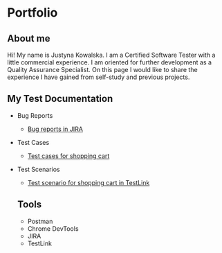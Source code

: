 # Portfolio

## About me
Hi! My name is Justyna Kowalska.
I am a Certified Software Tester with a little commercial experience.
I am oriented for further development as a Quality Assurance Specialist.
On this page I would like to share the experience I have gained from self-study and previous projects.

## My Test Documentation
* Bug Reports
  * [Bug reports in JIRA](https://1drv.ms/b/s!AlA72r776nl1hcsWnqBjbkDNzLC4Fw?e=A0YHJr)
* Test Cases
  * [Test cases for shopping cart](https://1drv.ms/b/s!AlA72r776nl1hcsVb9TyRxB4ewbLbw?e=0DqhqW)
* Test Scenarios 
  * [Test scenario for shopping cart in TestLink](https://1drv.ms/b/s!AlA72r776nl1hcsUlk89tHeAijhPaQ?e=6qnJEM)
  
  ## Tools
  * Postman
  * Chrome DevTools
  * JIRA
  * TestLink
